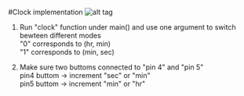 
#Clock implementation
![alt tag]('https://github.com/wrn14897/Clock/blob/master/demo.jpg') <br />
1. Run "clock" function under main() and use one argument to switch bewteen different modes <br />
    "0" corresponds to (hr, min)  <br />
    "1" corresponds to (min, sec) <br />

2. Make sure two buttoms connected to "pin 4" and "pin 5" <br />
    pin4 buttom -> increment "sec" or "min" <br />
    pin5 buttom -> increment "min" or "hr"




